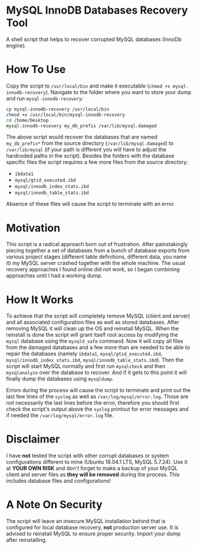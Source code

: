 # MySQL InnoDB Databases Recovery Tool
A shell script that helps to recover corrupted MySQL databases (InnoDb engine).

# How To Use
Copy the script to `/usr/local/bin` and make it executable (`chmod +x mysql-innodb-recovery`). Navigate to the folder where you want to store your dump and run `mysql-innodb-recovery`:

```bash
cp mysql-innodb-recovery /usr/local/bin
chmod +x /usr/local/bin/mysql-innodb-recovery
cd /home/Desktop
mysql-innodb-recovery my_db_prefix /var/lib/mysql.damaged
```

The above script would recover the databases that are named `my_db_prefix*` from the source directory (`/var/lib/mysql.damaged`) to `/var/lib/mysql` (if your path is different you will have to adjust the hardcoded paths in the script). Besides the folders with the database specific files the script requires a few more files from the source directory: 
- `ibdata1`
- `mysql/gtid_executed.ibd`
- `mysql/innodb_index_stats.ibd` 
- `mysql/innodb_table_stats.ibd` 

Absence of these files will cause the script to terminate with an error.

# Motivation
This script is a radical approach born out of frustration. After painstakingly piecing together a set of databases from a bunch of database exports from various project stages (different table definitions, different data, you name it) my MySQL server crashed together with the whole machine. The usual recovery approaches I found online did not work, so I began combining approaches until I had a working dump.

# How It Works
To achieve that the script will completely remove MySQL (client and server) and all associated configuration files as well as stored databases. After removing MySQL it will clean up the OS and reinstall MySQL. When the reinstall is done the script will grant itself root access by modifying the `mysql` database using the `mysqld_safe` command. Now it will copy all files from the damaged databases and a few more than are needed to be able to repair the databases (namely `ibdata1`, `mysql/gtid_executed.ibd`, `mysql/innodb_index_stats.ibd`, `mysql/innodb_table_stats.ibd`). Then the script will start MySQL normally and first run `mysqlcheck` and then `mysqlanalyze` over the database to recover. And if it gets to this point it will finally dump the databases using `mysqldump`. 

Errors during the process will cause the script to terminate and print out the last few lines of the `syslog` as well as `/var/log/mysql/error.log`. Those are not necessarily the last lines before the error, therefore you should first check the script's output above the `syslog` printout for error messages and if needed the `/var/log/mysql/error.log` file.

# Disclaimer
I have **not** tested the script with other corrupt databases or system configurations different to mine (Ubuntu 18.04.1 LTS, MySQL 5.7.24). Use it at **YOUR OWN RISK** and don't forget to make a backup of your MySQL client and server files as **they will be removed** during the process. This includes database files and configurations! 

# A Note On Security
The script will leave an insecure MySQL installation behind that is configured for local database recovery, **not** production server use. It is advised to reinstall MySQL to ensure proper security. Import your dump after reinstalling. 